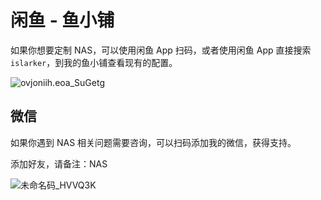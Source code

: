 # 闲鱼 - 鱼小铺

如果你想要定制 NAS，可以使用闲鱼 App 扫码，或者使用闲鱼 App 直接搜索 `islarker`，到我的鱼小铺查看现有的配置。

![ovjoniih.eoa_SuGetg](https://slark-blog.s3.bitiful.net/ovjoniih.eoa_SuGetg.png)

## 微信

如果你遇到 NAS 相关问题需要咨询，可以扫码添加我的微信，获得支持。

添加好友，请备注：NAS

![未命名码_HVVQ3K](https://slark-blog.s3.bitiful.net/未命名码_HVVQ3K.png)